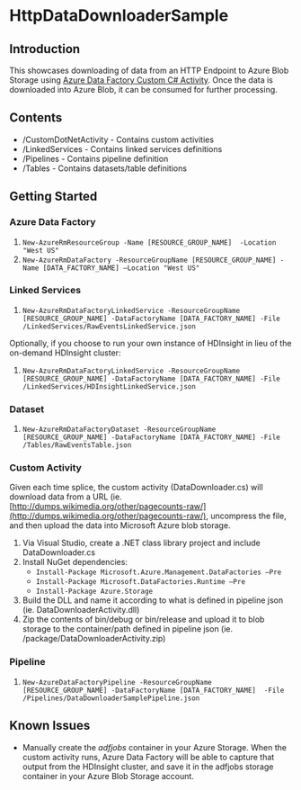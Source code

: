 # HttpDataDownloaderSample

## Introduction

This showcases downloading of data from an HTTP Endpoint to Azure Blob Storage using 
[Azure Data Factory Custom C# Activity](http://azure.microsoft.com/en-us/documentation/articles/data-factory-use-custom-activities/). Once the data is downloaded into Azure Blob, it can be consumed for further processing.

## Contents

* /CustomDotNetActivity - Contains custom activities 
* /LinkedServices - Contains linked services definitions
* /Pipelines - Contains pipeline definition
* /Tables - Contains datasets/table definitions

## Getting Started

### Azure Data Factory

1. `New-AzureRmResourceGroup -Name [RESOURCE_GROUP_NAME]  -Location "West US"`
2. `New-AzureRmDataFactory -ResourceGroupName [RESOURCE_GROUP_NAME] -Name [DATA_FACTORY_NAME] –Location "West US"`

### Linked Services

1. `New-AzureRmDataFactoryLinkedService -ResourceGroupName [RESOURCE_GROUP_NAME] -DataFactoryName [DATA_FACTORY_NAME] -File /LinkedServices/RawEventsLinkedService.json`

Optionally, if you choose to run your own instance of HDInsight in lieu of the on-demand HDInsight cluster:

1. `New-AzureRmDataFactoryLinkedService -ResourceGroupName [RESOURCE_GROUP_NAME] -DataFactoryName [DATA_FACTORY_NAME] -File /LinkedServices/HDInsightLinkedService.json`


### Dataset

1. `New-AzureRmDataFactoryDataset -ResourceGroupName [RESOURCE_GROUP_NAME] -DataFactoryName [DATA_FACTORY_NAME] -File /Tables/RawEventsTable.json`

### Custom Activity

Given each time splice, the custom activity (DataDownloader.cs) will download data from a URL (ie. [http://dumps.wikimedia.org/other/pagecounts-raw/](http://dumps.wikimedia.org/other/pagecounts-raw/), uncompress the file, and then upload the data into Microsoft Azure blob storage. 

1. Via Visual Studio, create a .NET class library project and include DataDownloader.cs
2. Install NuGet dependencies:
   * `Install-Package Microsoft.Azure.Management.DataFactories –Pre`
   * `Install-Package Microsoft.DataFactories.Runtime –Pre`
   * `Install-Package Azure.Storage`
3. Build the DLL and name it according to what is defined in pipeline json (ie. DataDownloaderActivity.dll)
4. Zip the contents of bin/debug or bin/release and upload it to blob storage to the container/path defined in pipeline json (ie. <container>/package/DataDownloaderActivity.zip)


### Pipeline

1. `New-AzureDataFactoryPipeline -ResourceGroupName [RESOURCE_GROUP_NAME] -DataFactoryName [DATA_FACTORY_NAME]  -File /Pipelines/DataDownloaderSamplePipeline.json`


## Known Issues

* Manually create the *adfjobs* container in your Azure Storage. When the custom activity runs, Azure Data Factory will be able to capture that output from the HDInsight cluster, and save it in the adfjobs storage container in your Azure Blob Storage account.
